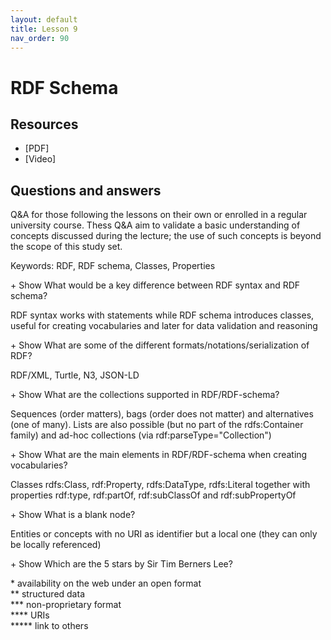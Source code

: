 ```yaml
---
layout: default
title: Lesson 9
nav_order: 90
---
```


<link type="text/css" rel="stylesheet" href="../style/main.css" />
<script src="../javascript/util.js"></script>

# RDF Schema

<div id='bms_infobox'></div>

## Resources
* [PDF]
* [Video]

## Questions and answers

Q&A for those following the lessons on their own or enrolled in a regular university course. Thess Q&A aim to validate a basic understanding of concepts discussed during the lecture; the use of such concepts is beyond the scope of this study set. 

Keywords: RDF, RDF schema, Classes, Properties


<label class="bms_question" id="bmsqa1" onclick="toggle('bmsqa1')">+ Show</label>
What would be a key difference between RDF syntax and RDF schema?
<div class='bms_answer' id='bmsqa1data' markdown='1'>
    RDF syntax works with statements while RDF schema introduces classes, useful for creating vocabularies and later for data validation and reasoning
</div>

<label class="bms_question" id="bmsqa1" onclick="toggle('bmsqa1')">+ Show</label>
What are some of the different formats/notations/serialization of RDF?
<div class='bms_answer' id='bmsqa1data' markdown='1'>
    RDF/XML, Turtle, N3, JSON-LD
</div>

<label class="bms_question" id="bmsqa1" onclick="toggle('bmsqa1')">+ Show</label>
What are the collections supported in RDF/RDF-schema?
<div class='bms_answer' id='bmsqa1data' markdown='1'>
    Sequences (order matters), bags (order does not matter) and alternatives (one of many). Lists are also possible (but no part of the rdfs:Container family) and ad-hoc collections (via rdf:parseType="Collection")
</div>

<label class="bms_question" id="bmsqa1" onclick="toggle('bmsqa1')">+ Show</label>
What are the main elements in RDF/RDF-schema when creating vocabularies?
<div class='bms_answer' id='bmsqa1data' markdown='1'>
    Classes rdfs:Class, rdf:Property, rdfs:DataType, rdfs:Literal together with properties rdf:type, rdf:partOf, rdf:subClassOf and rdf:subPropertyOf
</div>

<label class="bms_question" id="bmsqa1" onclick="toggle('bmsqa1')">+ Show</label>
What is a blank node?
<div class='bms_answer' id='bmsqa1data' markdown='1'>
    Entities or concepts with no URI as identifier but a local one (they can only be locally referenced)
</div>

<label class="bms_question" id="bmsqa1" onclick="toggle('bmsqa1')">+ Show</label>
Which are the 5 stars by Sir Tim Berners Lee?
<div class='bms_answer' id='bmsqa1data' markdown='1'>
    * availability on the web under an open format </br>
    ** structured data </br>
    *** non-proprietary format </br>
    **** URIs </br>
    ***** link to others
</div>

<script  type="text/javascript">
    let info = { 
        "name": 'RDF Schema', 
        "keywords": ['RDF', 'RDF schema', 'Classes', 'Properties'], 
        "description": 'In this lesson we will continue our journey on RDF, introducing more elements from RDFS and deepening into the possibilities it offers', 
        "teaches": ['Naming RDF-Schema elements such as classes, sequences or collections'
            , 'Using RDF-Schema to represent knowledge'
            , 'Contrasting the advantages and limitations of RDF-Schema' 
            , 'Comparing RDF vs RDF-Schema'
        ]
    }; 
    addMetadata(info);
    addInfoBox(info);
</script>
